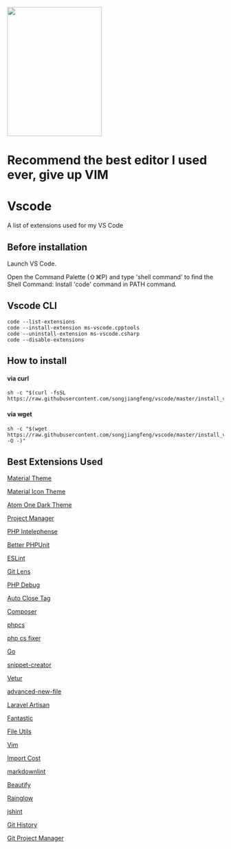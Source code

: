 <image width=220 height=300 src="http://phpman.cc/wp-content/uploads/2018/02/IMG_3433-758x1024.jpg" />

# Recommend the best editor I used ever, give up VIM

# Vscode
A list of extensions used for  my VS Code

## Before installation 

Launch VS Code.
 
Open the Command Palette (⇧⌘P) and type 'shell command' to find the Shell Command: Install 'code' command in PATH command.

## Vscode CLI
```
code --list-extensions
code --install-extension ms-vscode.cpptools
code --uninstall-extension ms-vscode.csharp
code --disable-extensions
```


## How to install



#### via curl

```
sh -c "$(curl -fsSL https://raw.githubusercontent.com/songjiangfeng/vscode/master/install_vscode_exts.sh)"
```


#### via wget


 ```
 sh -c "$(wget https://raw.githubusercontent.com/songjiangfeng/vscode/master/install_vscode_exts.sh -O -)"
 ```


## Best Extensions Used




<a href="https://marketplace.visualstudio.com/items?itemName=Equinusocio.vsc-material-theme" >Material Theme</a>

<a href="https://marketplace.visualstudio.com/items?itemName=PKief.material-icon-theme">Material Icon Theme</a>

<a href="https://marketplace.visualstudio.com/items?itemName=akamud.vscode-theme-onedark">Atom One Dark Theme</a>

<a href="https://marketplace.visualstudio.com/items?itemName=alefragnani.project-manager">Project Manager</a>

<a href="https://marketplace.visualstudio.com/items?itemName=bmewburn.vscode-intelephense-client">PHP Intelephense</a>

<a href="https://marketplace.visualstudio.com/items?itemName=calebporzio.better-phpunit">Better PHPUnit</a>

<a href="https://marketplace.visualstudio.com/items?itemName=dbaeumer.vscode-eslint">ESLint</a>

<a href="https://marketplace.visualstudio.com/items?itemName=eamodio.gitlens">Git Lens</a>

<a href="https://marketplace.visualstudio.com/items?itemName=felixfbecker.php-debug">PHP Debug</a>

<a href="https://marketplace.visualstudio.com/items?itemName=formulahendry.auto-close-tag">Auto Close Tag</a>

<a href="https://marketplace.visualstudio.com/items?itemName=ikappas.composer">Composer</a>

<a href="https://marketplace.visualstudio.com/items?itemName=ikappas.phpcs">phpcs</a>

<a href="https://marketplace.visualstudio.com/items?itemName=junstyle.php-cs-fixer">php cs fixer</a>

<a href="https://marketplace.visualstudio.com/items?itemName=lukehoban.Go">Go</a>

<a href="https://marketplace.visualstudio.com/items?itemName=nikitaKunevich.snippet-creator">snippet-creator</a>

<a href="https://marketplace.visualstudio.com/items?itemName=octref.vetur">Vetur</a>

<a href="https://marketplace.visualstudio.com/items?itemName=patbenatar.advanced-new-file">advanced-new-file</a>

<a href="https://marketplace.visualstudio.com/items?itemName=ryannaddy.laravel-artisan">Laravel Artisan</a>

<a href="https://marketplace.visualstudio.com/items?itemName=sldobri.daily">Fantastic</a>

<a href="https://marketplace.visualstudio.com/items?itemName=sleistner.vscode-fileutils">File Utils</a>

<a href="https://marketplace.visualstudio.com/items?itemName=vscodevim.vim">Vim</a>

<a href="https://marketplace.visualstudio.com/items?itemName=wix.vscode-import-cost">Import Cost</a>

<a href="https://marketplace.visualstudio.com/items?itemName=DavidAnson.vscode-markdownlint">markdownlint</a>

<a href="https://marketplace.visualstudio.com/items?itemName=HookyQR.beautify">Beautify</a>

<a href="https://marketplace.visualstudio.com/items?itemName=daylerees.rainglow">Rainglow</a>

<a href="https://marketplace.visualstudio.com/items?itemName=dbaeumer.jshint">jshint</a>

<a href="https://marketplace.visualstudio.com/items?itemName=donjayamanne.githistory">Git History</a>

<a href="https://marketplace.visualstudio.com/items?itemName=felipecaputo.git-project-manager">Git Project Manager</a>




